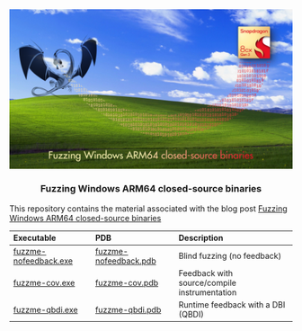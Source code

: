 <p align="center">
  <br />
  <br />
  <img src=".github/featured.png" alt="Fuzzing Windows ARM64 closed-source binaries">
</p>

<h3 align="center">Fuzzing Windows ARM64 closed-source binaries</h4>

This repository contains the material associated with the blog post
[Fuzzing Windows ARM64 closed-source binaries](https://www.romainthomas.fr/post/25-04-windows-arm64-qbdi-fuzzing)


| Executable                                           | PDB                                                  | Description
| :------                                              | :-----------                                         | :-----------
| [fuzzme-nofeedback.exe](./bin/fuzzme-nofeedback.exe) | [fuzzme-nofeedback.pdb](./bin/fuzzme-nofeedback.pdb) | Blind fuzzing (no feedback)
| [fuzzme-cov.exe](./bin/fuzzme-cov.exe)               | [fuzzme-cov.pdb](./bin/fuzzme-cov.pdb)               | Feedback with source/compile instrumentation
| [fuzzme-qbdi.exe](./bin/fuzzme-qbdi.exe)             | [fuzzme-qbdi.pdb](./bin/fuzzme-qbdi.pdb)             | Runtime feedback with a DBI (QBDI)

